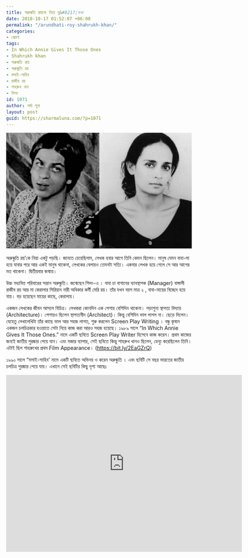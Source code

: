 ```yaml
---
title: অরুন্ধতি রায়কে নিয়ে দু&#8217;কথা
date: 2018-10-17 01:52:07 +06:00
permalink: "/arundhati-roy-shahrukh-khan/"
categories:
- প্রেরণা
tags:
- In Which Annie Gives It Those Ones
- Shahrukh khan
- অরুন্ধতি রায়
- অরুন্ধুতি রয়
- মসাই-সাহিব
- রাজীব রয়
- শাহরুখ খান
- শিলং
id: 1071
author: শর্মা লুনা
layout: post
guid: https://sharmaluna.com/?p=1071
---
```


[![](/assets/images/wp-content/uploads/2018/10/43175587_2162470507096937_6724844253438017536_n.jpg)](/assets/images/wp-content/uploads/2018/10/43175587_2162470507096937_6724844253438017536_n.jpg)

অরুন্ধুতি রয়’কে নিয়া একটু পড়ছি। জানতে চেয়েছিলাম, লেখক হবার আগে তিনি কেমন ছিলেন। মানুষ যেমন বাবা-মা হয়ে যাবার পরে আর একই মানুষ থাকেনা, লেখকের বেলায়ও তেমনটা সত্যি। একবার লেখক হয়ে গেলে সে আর আগের মত থাকেনা। দ্বিতীয়বার জন্মায়।

উচ্চ মধ্যবিত্ত পরিবারের সন্তান অরুন্ধুতি। জন্মেছেন শিলং-এ । বাবা চা বাগানের ব্যাবস্থাপক (Manager) বাঙ্গালী রাজীব রয় আর মা কেরালার সিরিয়ান নারী অধিকার কর্মী মেরি রয়। তাঁর যখন বয়স মাত্র ২ , বাবা-মায়ের বিচ্ছেদ হয়ে যায়। বড় হয়েছেন মায়ের কাছে, কেরালায়।

একজন লেখকের জীবন আসলে বিচিত্র। লেখকরা কোনদিন এক পেশায় বেশিদিন থাকেনা। পড়াশুনা স্থাপত্য বিদ্যায় (Architecture)। পেশায়ও ছিলেন স্থাপত্যবীদ (Architect)। কিন্তু বেশিদিন ভাল লাগল না। ছেড়ে দিলেন। যেহেতু লেখালেখিটা তাঁর কাছে ভাল আর সহজ লাগত, শুরু করলেন Screen Play Writing । বন্ধু কৃষান একজন চলচিত্রকার হওয়াতে সেটা নিয়ে কাজ করা আরও সহজ হয়েছে। ১৯৮৯ সালে “In Which Annie Gives It Those Ones.” নামে একটি ছবিতে Screen Play Writer হিসেবে কাজ করেন। প্রথম কাজের জন্যই জাতীয় পুরষ্কার পেয়ে যান। এবং মজার ব্যাপার, সেই ছবিতে কিন্তু শাহরুখ খানও ছিলেন, ডেব্যু করেছিলেন তিনি। এটাই ছিল শাহরুখের প্রথম Film Appearance। (https://bit.ly/2EaGZrQ)

১৯৯০ সালে “মসাই-সাহিব’ নামে একটি ছবিতে অভিনয় ও করেন অরুন্ধুতি । এবং ছবিটি সে বছর ভারতের জাতীয় চলচিত্র পুরষ্কার পেয়ে যায়। এখানে সেই ছবিটির কিছু দৃশ্য আছেঃ

<iframe allow="accelerometer; autoplay; clipboard-write; encrypted-media; gyroscope; picture-in-picture; web-share" allowfullscreen="" frameborder="0" height="480" loading="lazy" src="https://www.youtube.com/embed/TGRxiA70z2I?feature=oembed" title="Massey Sahib - A Pradip Krishen Film" width="640"></iframe>
